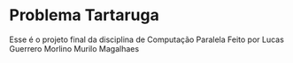 # Problema Tartaruga
Esse é o projeto final da disciplina de Computação Paralela
Feito por
Lucas Guerrero Morlino
Murilo Magalhaes
